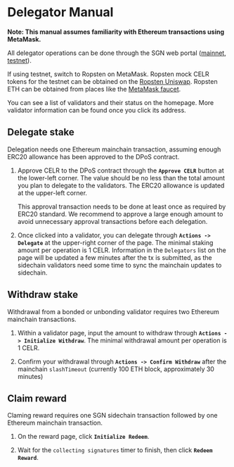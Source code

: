 # Delegator Manual

**Note: This manual assumes familiarity with Ethereum transactions using MetaMask.**

All delegator operations can be done through the SGN web portal ([mainnet](https://sgn.celer.network), [testnet](https://sgntest.celer.network)). 

If using testnet, switch to Ropsten on MetaMask. Ropsten mock CELR tokens for the testnet can be obtained on the [Ropsten Uniswap](https://app.uniswap.org/#/swap?outputCurrency=0xb37f671dfc6c7c03462c76313ec1a35b0c0a76d5). Ropsten ETH can be obtained from places like the [MetaMask faucet](https://faucet.metamask.io).

You can see a list of validators and their status on the homepage. More validator information can be found once you click its address.

## Delegate stake

Delegation needs one Ethereum mainchain transaction, assuming enough ERC20 allowance has been approved to the DPoS contract.

1. Approve CELR to the DPoS contract through the **`Approve CELR`** button at the lower-left corner. The value should be no less than the total amount you plan to delegate to the validators. The ERC20 allowance is updated at the upper-left corner. 
   
   This approval transaction needs to be done at least once as required by ERC20 standard. We recommend to approve a large enough amount to avoid unnecessary approval transactions before each delegation.

2. Once clicked into a validator, you can delegate through **`Actions -> Delegate`** at the upper-right corner of the page. The minimal staking amount per operation is 1 CELR. Information in the `Delegators` list on the page will be updated a few minutes after the tx is submitted, as the sidechain validators need some time to sync the mainchain updates to sidechain.

## Withdraw stake

Withdrawal from a bonded or unbonding validator requires two Ethereum mainchain transactions.

1. Within a validator page, input the amount to withdraw through **`Actions -> Initialize Withdraw`**. The minimal withdrawal amount per operation is 1 CELR.

2. Confirm your withdrawal through **`Actions -> Confirm Withdraw`** after the mainchain `slashTimeout`
(currently 100 ETH block, approximately 30 minutes)

## Claim reward

Claming reward requires one SGN sidechain transaction followed by one Ethereum mainchain transaction.

1. On the reward page, click **`Initialize Redeem`**.

2. Wait for the `collecting signatures` timer to finish, then click **`Redeem Reward`**.